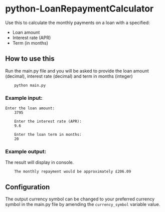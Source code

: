 # python-LoanRepaymentCalculator
Use this to calculate the monthly payments on a loan with a specified:
 - Loan amount
 - Interest rate (APR)
 - Term (in months)

## How to use this
Run the main.py file and you will be asked to provide the loan amount (decimal), interest rate (decimal) and term in months (integer)

```
    python main.py
```

### Example input:
```
Enter the loan amount:
    3795

    Enter the interest rate (APR):
    9.6

    Enter the loan term in months:
    20
```

### Example output:
The result will display in console. 
```
    The monthly repayment would be approximately £206.09
```

## Configuration
The output currency symbol can be changed to your preferred currency symbol in the main.py file by amending the `currency_symbol` variable value.